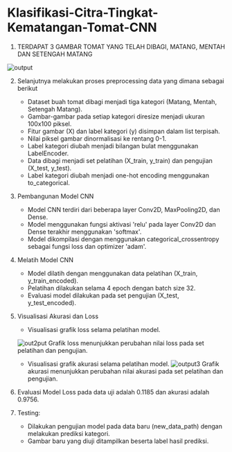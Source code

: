 
# Klasifikasi-Citra-Tingkat-Kematangan-Tomat-CNN

1. TERDAPAT 3 GAMBAR TOMAT YANG TELAH DIBAGI, MATANG, MENTAH DAN SETENGAH MATANG 

![output](https://github.com/DeagamaAntariksa/Klasifikasi-Citra-Tingkat-Kematangan-Tomat/assets/81089892/7c79e1b2-02b1-4bc3-b97c-c487beef9a8d)

2. Selanjutnya melakukan proses preprocessing data yang dimana sebagai berikut
   - Dataset buah tomat dibagi menjadi tiga kategori (Matang, Mentah, Setengah Matang).
   - Gambar-gambar pada setiap kategori diresize menjadi ukuran 100x100 piksel.
   - Fitur gambar (X) dan label kategori (y) disimpan dalam list terpisah.
   - Nilai piksel gambar dinormalisasi ke rentang 0-1.
   - Label kategori diubah menjadi bilangan bulat menggunakan LabelEncoder.
   - Data dibagi menjadi set pelatihan (X_train, y_train) dan pengujian (X_test, y_test).
   - Label kategori diubah menjadi one-hot encoding menggunakan to_categorical.
4. Pembangunan Model CNN
   - Model CNN terdiri dari beberapa layer Conv2D, MaxPooling2D, dan Dense.
   - Model menggunakan fungsi aktivasi 'relu' pada layer Conv2D dan Dense terakhir menggunakan 'softmax'.
   - Model dikompilasi dengan menggunakan categorical_crossentropy sebagai fungsi loss dan optimizer 'adam'.
6. Melatih Model CNN
   - Model dilatih dengan menggunakan data pelatihan (X_train, y_train_encoded).
   - Pelatihan dilakukan selama 4 epoch dengan batch size 32.
   - Evaluasi model dilakukan pada set pengujian (X_test, y_test_encoded).
8. Visualisasi Akurasi dan Loss
   - Visualisasi grafik loss selama pelatihan model.
   
   ![out2put](https://github.com/DeagamaAntariksa/Klasifikasi-Citra-Tingkat-Kematangan-Tomat/assets/81089892/35aba1a7-bfc2-4260-a340-b149ed60c80c)
   Grafik loss menunjukkan perubahan nilai loss pada set pelatihan dan pengujian.


   - Visualisasi grafik akurasi selama pelatihan model.
   ![output3](https://github.com/DeagamaAntariksa/Klasifikasi-Citra-Tingkat-Kematangan-Tomat/assets/81089892/c409228f-ad3c-4b8c-8188-93bec028caa2)
   Grafik akurasi menunjukkan perubahan nilai akurasi pada set pelatihan dan pengujian.

10. Evaluasi Model
    Loss pada data uji adalah 0.1185 dan akurasi adalah 0.9756.
13. Testing:
    - Dilakukan pengujian model pada data baru (new_data_path) dengan melakukan prediksi kategori.
    - Gambar baru yang diuji ditampilkan beserta label hasil prediksi.
   



